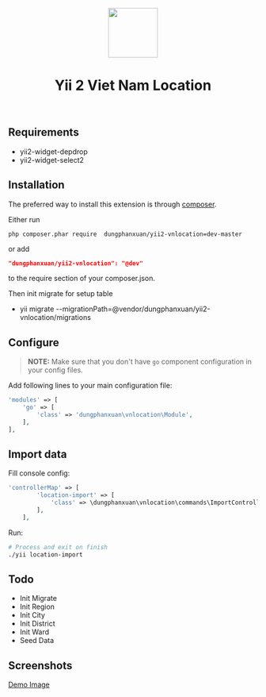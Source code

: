 <p align="center">
    <a href="https://github.com/yiisoft" target="_blank">
        <img src="https://avatars0.githubusercontent.com/u/993323" height="100px">
    </a>
    <h1 align="center">Yii 2 Viet Nam Location</h1>
    <br>
</p>

## Requirements

 - yii2-widget-depdrop
 - yii2-widget-select2
 
## Installation

The preferred way to install this extension is through [composer](http://getcomposer.org/download/).

Either run

```
php composer.phar require  dungphanxuan/yii2-vnlocation=dev-master
```

or add

```json
"dungphanxuan/yii2-vnlocation": "@dev"
```

to the require section of your composer.json.

Then init migrate for setup table

 - yii migrate --migrationPath=@vendor/dungphanxuan/yii2-vnlocation/migrations


##  Configure

> **NOTE:** Make sure that you don't have `go` component configuration in your config files.

Add following lines to your main configuration file:

```php
'modules' => [
    'go' => [
        'class' => 'dungphanxuan\vnlocation\Module',
    ],
],
```

## Import data

Fill console config:
```php
'controllerMap' => [
        'location-import' => [
            'class' => \dungphanxuan\vnlocation\commands\ImportController::className(),
        ],
    ],
```

Run:

```bash
# Process and exit on finish
./yii location-import
```

## Todo 

 - Init Migrate
 - Init Region
 - Init City
 - Init District
 - Init Ward
 - Seed Data
 
 ## Screenshots
 
 
[Demo Image](https://goo.gl/iVVEpS)
